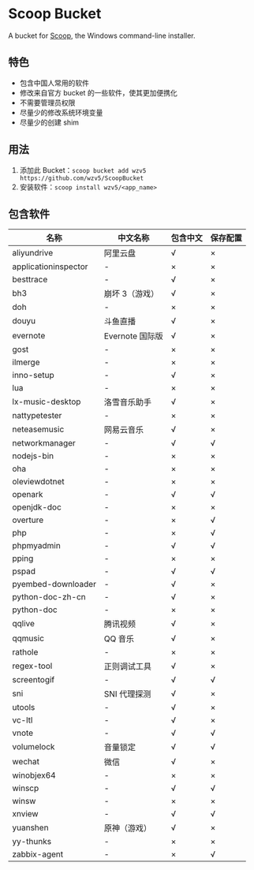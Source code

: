# Scoop Bucket

A bucket for [Scoop](https://scoop.sh), the Windows command-line installer.

## 特色

* 包含中国人常用的软件
* 修改来自官方 bucket 的一些软件，使其更加便携化
* 不需要管理员权限
* 尽量少的修改系统环境变量
* 尽量少的创建 shim

## 用法

1. 添加此 Bucket：`scoop bucket add wzv5 https://github.com/wzv5/ScoopBucket`
2. 安装软件：`scoop install wzv5/<app_name>`

## 包含软件

| 名称                 | 中文名称        | 包含中文 | 保存配置 |
| -------------------- | --------------- | -------- | -------- |
| aliyundrive          | 阿里云盘        | √        | ×        |
| applicationinspector | -               | ×        | ×        |
| besttrace            | -               | √        | ×        |
| bh3                  | 崩坏 3（游戏）  | √        | ×        |
| doh                  | -               | ×        | ×        |
| douyu                | 斗鱼直播        | √        | ×        |
| evernote             | Evernote 国际版 | √        | ×        |
| gost                 | -               | ×        | ×        |
| ilmerge              | -               | ×        | ×        |
| inno-setup           | -               | √        | ×        |
| lua                  | -               | ×        | ×        |
| lx-music-desktop     | 洛雪音乐助手    | √        | ×        |
| nattypetester        | -               | ×        | ×        |
| neteasemusic         | 网易云音乐      | √        | ×        |
| networkmanager       | -               | √        | √        |
| nodejs-bin           | -               | ×        | ×        |
| oha                  | -               | ×        | ×        |
| oleviewdotnet        | -               | ×        | ×        |
| openark              | -               | √        | √        |
| openjdk-doc          | -               | ×        | ×        |
| overture             | -               | ×        | √        |
| php                  | -               | ×        | √        |
| phpmyadmin           | -               | √        | √        |
| pping                | -               | ×        | ×        |
| pspad                | -               | √        | √        |
| pyembed-downloader   | -               | √        | ×        |
| python-doc-zh-cn     | -               | √        | ×        |
| python-doc           | -               | ×        | ×        |
| qqlive               | 腾讯视频        | √        | ×        |
| qqmusic              | QQ 音乐         | √        | ×        |
| rathole              | -               | ×        | ×        |
| regex-tool           | 正则调试工具    | √        | ×        |
| screentogif          | -               | √        | √        |
| sni                  | SNI 代理探测    | √        | ×        |
| utools               | -               | √        | ×        |
| vc-ltl               | -               | √        | ×        |
| vnote                | -               | √        | √        |
| volumelock           | 音量锁定        | √        | √        |
| wechat               | 微信            | √        | ×        |
| winobjex64           | -               | ×        | ×        |
| winscp               | -               | √        | √        |
| winsw                | -               | ×        | ×        |
| xnview               | -               | √        | √        |
| yuanshen             | 原神（游戏）    | √        | ×        |
| yy-thunks            | -               | ×        | ×        |
| zabbix-agent         | -               | ×        | √        |
